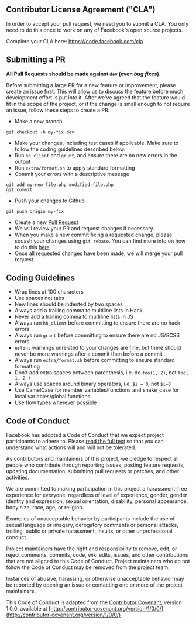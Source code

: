 ## Contributor License Agreement ("CLA")

In order to accept your pull request, we need you to submit a CLA. You only need
to do this once to work on any of Facebook's open source projects.

Complete your CLA here: <https://code.facebook.com/cla>

## Submitting a PR

**All Pull Requests should be made against `dev` (even _bug fixes_).**

Before submitting a large PR for a new feature or improvement, please create an issue first. This will allow us to discuss the feature before much development effort is put into it. After we've agreed that the feature would fit in the scope of the project, or if the change is small enough to not require an issue, follow these steps to create a PR:

- Make a new branch

```
git checkout -b my-fix dev
```

- Make your changes, including test cases if applicable. Make sure to follow the coding guidelines described below.
- Run `hh_client` and `grunt`, and ensure there are no new errors in the output
- Run `extra/format.sh` to apply standard formatting
- Commit your errors with a descriptive message

```
git add my-new-file.php modified-file.php
git commit
```

- Push your changes to Github

```
git push origin my-fix
```

- Create a new [Pull Request](https://help.github.com/articles/using-pull-requests/#initiating-the-pull-request)
- We will review your PR and request changes if necessary.
- When you make a new commit fixing a requested change, please squash your changes using `git rebase`. You can find more info on how to do this [here](https://help.github.com/articles/about-git-rebase/#an-example-of-using-git-rebase).
- Once all requested changes have been made, we will merge your pull request.

## Coding Guidelines

- Wrap lines at 100 characters
- Use spaces not tabs
- New lines should be indented by two spaces
- Always add a trailing comma to multiline lists in Hack
- Never add a trailing comma to multiline lists in JS
- Always run `hh_client` before committing to ensure there are no hack errors
- Always run `grunt` before committing to ensure there are no JS/SCSS errors
 - `eslint` warnings unrelated to your changes are fine, but there should never be more warnings after a commit than before a commit
- Always run `extra/format.sh` before committing to ensure standard formatting
- Don't add extra spaces between parenthesis, i.e. do `foo(1, 2)`, not `foo( 1, 2 )`
- Always use spaces around binary operators, i.e. `$i = 0`, not `$i=0`
- Use CamelCase for member variables/functions and snake_case for local variables/global functions
- Use flow types wherever possible

## Code of Conduct

Facebook has adopted a Code of Conduct that we expect project participants to adhere to. Please [read the full text](https://code.facebook.com/pages/876921332402685/open-source-code-of-conduct) so that you can understand what actions will and will not be tolerated.

As contributors and maintainers of this project, we pledge to respect all people who contribute through reporting issues, posting feature requests, updating documentation, submitting pull requests or patches, and other activities.

We are committed to making participation in this project a harassment-free experience for everyone, regardless of level of experience, gender, gender identity and expression, sexual orientation, disability, personal appearance, body size, race, age, or religion.

Examples of unacceptable behavior by participants include the use of sexual language or imagery, derogatory comments or personal attacks, trolling, public or private harassment, insults, or other unprofessional conduct.

Project maintainers have the right and responsibility to remove, edit, or reject comments, commits, code, wiki edits, issues, and other contributions that are not aligned to this Code of Conduct. Project maintainers who do not follow the Code of Conduct may be removed from the project team.

Instances of abusive, harassing, or otherwise unacceptable behavior may be reported by opening an issue or contacting one or more of the project maintainers.

This Code of Conduct is adapted from the [Contributor Covenant](http://contributor-covenant.org), version 1.0.0, available at [http://contributor-covenant.org/version/1/0/0/](http://contributor-covenant.org/version/1/0/0/)
